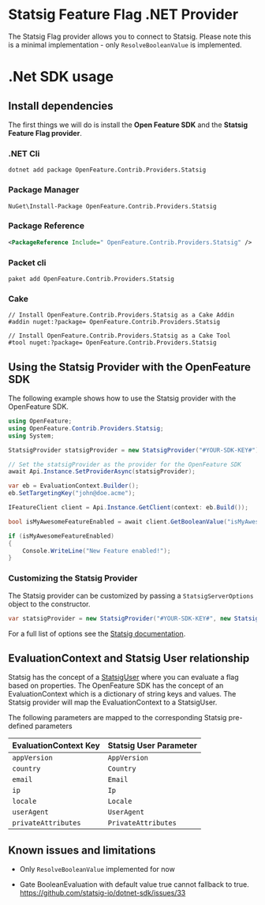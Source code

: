 # Statsig Feature Flag .NET Provider

The Statsig Flag provider allows you to connect to Statsig. Please note this is a minimal implementation - only `ResolveBooleanValue` is implemented.

# .Net SDK usage

## Install dependencies

The first things we will do is install the **Open Feature SDK** and the **Statsig Feature Flag provider**.

### .NET Cli
```shell
dotnet add package OpenFeature.Contrib.Providers.Statsig
```
### Package Manager

```shell
NuGet\Install-Package OpenFeature.Contrib.Providers.Statsig
```
### Package Reference

```xml
<PackageReference Include=" OpenFeature.Contrib.Providers.Statsig" />
```
### Packet cli

```shell
paket add OpenFeature.Contrib.Providers.Statsig
```

### Cake

```shell
// Install OpenFeature.Contrib.Providers.Statsig as a Cake Addin
#addin nuget:?package= OpenFeature.Contrib.Providers.Statsig

// Install OpenFeature.Contrib.Providers.Statsig as a Cake Tool
#tool nuget:?package= OpenFeature.Contrib.Providers.Statsig
```

## Using the Statsig Provider with the OpenFeature SDK

The following example shows how to use the Statsig provider with the OpenFeature SDK.

```csharp
using OpenFeature;
using OpenFeature.Contrib.Providers.Statsig;
using System;

StatsigProvider statsigProvider = new StatsigProvider("#YOUR-SDK-KEY#");

// Set the statsigProvider as the provider for the OpenFeature SDK
await Api.Instance.SetProviderAsync(statsigProvider);

var eb = EvaluationContext.Builder();
eb.SetTargetingKey("john@doe.acme");

IFeatureClient client = Api.Instance.GetClient(context: eb.Build());

bool isMyAwesomeFeatureEnabled = await client.GetBooleanValue("isMyAwesomeFeatureEnabled", false);

if (isMyAwesomeFeatureEnabled)
{
    Console.WriteLine("New Feature enabled!");
}

```

### Customizing the Statsig Provider

The Statsig provider can be customized by passing a `StatsigServerOptions` object to the constructor.

```csharp
var statsigProvider = new StatsigProvider("#YOUR-SDK-KEY#", new StatsigServerOptions() { LocalMode = true });
```

For a full list of options see the [Statsig documentation](https://docs.statsig.com/server/dotnetSDK#statsig-options).

## EvaluationContext and Statsig User relationship

Statsig has the concept of a [StatsigUser](https://docs.statsig.com/client/concepts/user) where you can evaluate a flag based on properties. The OpenFeature SDK has the concept of an EvaluationContext which is a dictionary of string keys and values. The Statsig provider will map the EvaluationContext to a StatsigUser.

The following parameters are mapped to the corresponding Statsig pre-defined parameters

| EvaluationContext Key | Statsig User Parameter    |
|-----------------------|---------------------------|
| `appVersion`          | `AppVersion`              |
| `country`             | `Country`                 |
| `email`               | `Email`                   |
| `ip`                  | `Ip`                      |
| `locale`              | `Locale`                  |
| `userAgent`           | `UserAgent`               |
| `privateAttributes`   | `PrivateAttributes`       |

## Known issues and limitations
- Only `ResolveBooleanValue` implemented for now

- Gate BooleanEvaluation with default value true cannot fallback to true.
  https://github.com/statsig-io/dotnet-sdk/issues/33
